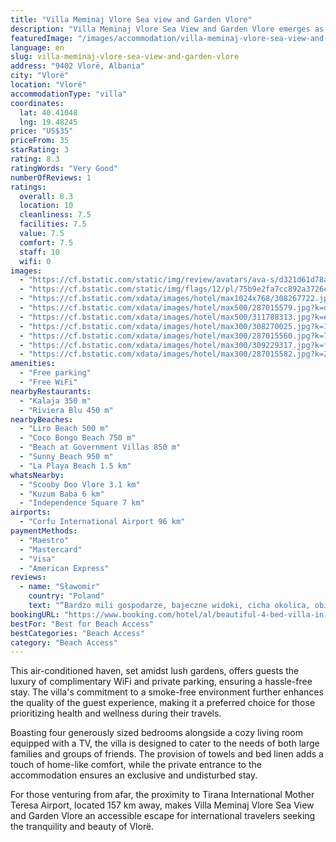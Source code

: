 ```yaml
---
title: "Villa Meminaj Vlore Sea view and Garden Vlore"
description: "Villa Meminaj Vlore Sea View and Garden Vlore emerges as a serene retreat for travelers seeking a blend of comfort and convenience in the heart of Vlorë."
featuredImage: "/images/accommodation/villa-meminaj-vlore-sea-view-and-garden-vlore-d321d61d78a8.jpg"
language: en
slug: villa-meminaj-vlore-sea-view-and-garden-vlore
address: "9402 Vlorë, Albania"
city: "Vlorë"
location: "Vlorë"
accommodationType: "villa"
coordinates:
  lat: 40.41048
  lng: 19.48245
price: "US$35"
priceFrom: 35
starRating: 3
rating: 8.3
ratingWords: "Very Good"
numberOfReviews: 1
ratings:
  overall: 8.3
  location: 10
  cleanliness: 7.5
  facilities: 7.5
  value: 7.5
  comfort: 7.5
  staff: 10
  wifi: 0
images:
  - "https://cf.bstatic.com/static/img/review/avatars/ava-s/d321d61d78a8fa310843e1967dca38e6276b92aa.png"
  - "https://cf.bstatic.com/static/img/flags/12/pl/75b9e2fa7cc892a3726c29a937b2006c7f5beffd.png"
  - "https://cf.bstatic.com/xdata/images/hotel/max1024x768/308267722.jpg?k=6d892a79b522b1d093912c956d28e9a1dacaa83b51e3ba65e08a231626e66449&o=&hp=1"
  - "https://cf.bstatic.com/xdata/images/hotel/max500/287015579.jpg?k=dae95045617edd55acdcfbb766936ad4cc73cda37ef6a6858d1ca94a201f4397&o=&hp=1"
  - "https://cf.bstatic.com/xdata/images/hotel/max500/311788313.jpg?k=e34e4bb028f71d3ae084843a871f8fb1e150d7070a5ead7ddb506c182a9403d2&o=&hp=1"
  - "https://cf.bstatic.com/xdata/images/hotel/max300/308270025.jpg?k=1837cb36bdb2bf24f3eef3157bd8e7433f0dfcb756c6a789f1c6e75d73766cc6&o=&hp=1"
  - "https://cf.bstatic.com/xdata/images/hotel/max300/287015560.jpg?k=71a090bafd0f9d50c3e32016a2b802fdd2b3a99e87dd7e6b5a195de8194e8ec6&o=&hp=1"
  - "https://cf.bstatic.com/xdata/images/hotel/max300/309229317.jpg?k=f7557a814d68f98a065c5a28aa2537519296f421232a8090ad77e4d35272fb5f&o=&hp=1"
  - "https://cf.bstatic.com/xdata/images/hotel/max300/287015582.jpg?k=21f812d9724a1802acc6761a351d53d3151d5e9778761472e4f754fc917f7052&o=&hp=1"
amenities:
  - "Free parking"
  - "Free WiFi"
nearbyRestaurants:
  - "Kalaja 350 m"
  - "Riviera Blu 450 m"
nearbyBeaches:
  - "Liro Beach 500 m"
  - "Coco Bongo Beach 750 m"
  - "Beach at Government Villas 850 m"
  - "Sunny Beach 950 m"
  - "La Playa Beach 1.5 km"
whatsNearby:
  - "Scooby Doo Vlore 3.1 km"
  - "Kuzum Baba 6 km"
  - "Independence Square 7 km"
airports:
  - "Corfu International Airport 96 km"
paymentMethods:
  - "Maestro"
  - "Mastercard"
  - "Visa"
  - "American Express"
reviews:
  - name: "Sławomir"
    country: "Poland"
    text: "“Bardzo mili gospodarze, bajeczne widoki, cicha okolica, obiekt przestronny.”"
bookingURL: "https://www.booking.com/hotel/al/beautiful-4-bed-villa-in-vlore.en-gb.html?aid=8035640"
bestFor: "Best for Beach Access"
bestCategories: "Beach Access"
category: "Beach Access"
---
```


This air-conditioned haven, set amidst lush gardens, offers guests the luxury of complimentary WiFi and private parking, ensuring a hassle-free stay. The villa's commitment to a smoke-free environment further enhances the quality of the guest experience, making it a preferred choice for those prioritizing health and wellness during their travels.

Boasting four generously sized bedrooms alongside a cozy living room equipped with a TV, the villa is designed to cater to the needs of both large families and groups of friends. The provision of towels and bed linen adds a touch of home-like comfort, while the private entrance to the accommodation ensures an exclusive and undisturbed stay.

For those venturing from afar, the proximity to Tirana International Mother Teresa Airport, located 157 km away, makes Villa Meminaj Vlore Sea View and Garden Vlore an accessible escape for international travelers seeking the tranquility and beauty of Vlorë.